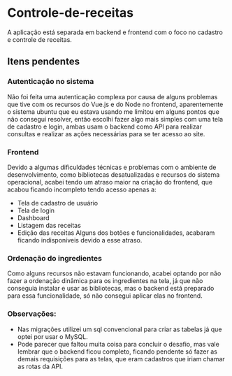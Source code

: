 # Controle-de-receitas
A aplicação está separada em backend e frontend com o foco no cadastro e controle de receitas.

## Itens pendentes

### Autenticação no sistema

Não foi feita uma autenticação complexa por causa de alguns problemas que tive com os recursos do Vue.js e do Node no frontend, aparentemente o sistema ubuntu que eu estava usando me limitou em alguns pontos que não consegui resolver, então escolhi fazer algo mais simples com uma tela de cadastro e login, ambas usam o backend como API para realizar consultas e realizar as ações necessárias para se ter acesso ao site.

### Frontend

Devido a algumas dificuldades técnicas e problemas com o ambiente de desenvolvimento, como bibliotecas desatualizadas e recursos do sistema operacional, acabei tendo um atraso maior na criação do frontend, que acabou ficando incompleto tendo acesso apenas a:
- Tela de cadastro de usuário
- Tela de login
- Dashboard
- Listagem das receitas
- Edição das receitas
Alguns dos botões e funcionalidades, acabaram ficando indisponíveis devido a esse atraso.

### Ordenação do ingredientes

Como alguns recursos não estavam funcionando, acabei optando por não fazer a ordenação dinâmica para os ingredientes na tela, já que não conseguia instalar e usar as bibliotecas, mas o backend está preparado para essa funcionalidade, só não consegui aplicar elas no frontend.

### Observações:

- Nas migrações utilizei um sql convencional para criar as tabelas já que optei por usar o MySQL.
- Pode parecer que faltou muita coisa para concluir o desafio, mas vale lembrar que o backend ficou completo, ficando pendente só fazer as demais requisições para as telas, que eram cadastros que iriam chamar as rotas da API.
